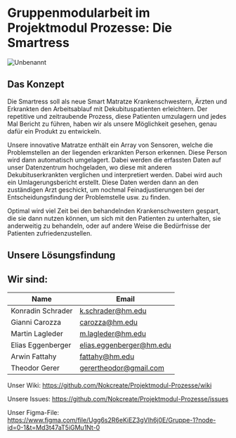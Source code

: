 # Gruppenmodularbeit im Projektmodul Prozesse: Die Smartress

![Unbenannt](https://github.com/Nokcreate/Projektmodul-Prozesse/assets/55670117/bf243fa5-8d43-4ffc-a1a8-11cbb80555bb)

## Das Konzept

Die Smartress soll als neue Smart Matratze Krankenschwestern, Ärzten und Erkrankten den Arbeitsablauf mit Dekubituspatienten erleichtern. Der repetitive und zeitraubende Prozess, diese Patienten umzulagern und jedes Mal Bericht zu führen, haben wir als unsere Möglichkeit gesehen, genau dafür ein Produkt zu entwickeln. 

Unsere innovative Matratze enthält ein Array von Sensoren, welche die Problemstellen an der liegenden erkrankten Person erkennen. Diese Person wird dann automatisch umgelagert. Dabei werden die erfassten Daten auf unser Datenzentrum hochgeladen, wo diese mit anderen Dekubituserkrankten verglichen und interpretiert werden. Dabei wird auch ein Umlagerungsbericht erstellt. Diese Daten werden dann an den zuständigen Arzt geschickt, um nochmal Feinadjustierungen bei der Entscheidungsfindung der Problemstelle usw. zu finden.

Optimal wird viel Zeit bei den behandelnden Krankenschwestern gespart, die sie dann nutzen können, um sich mit den Patienten zu unterhalten, sie anderweitig zu behandeln, oder auf andere Weise die Bedürfnisse der Patienten zufriedenzustellen.

## Unsere Lösungsfindung

## Wir sind:

Name | Email 
-------- | -------- 
Konradin Schrader   | k.schrader@hm.edu   
Gianni Carozza   | carozza@hm.edu    
Martin Lagleder   | m.lagleder@hm.edu  
Elias Eggenberger   | elias.eggenberger@hm.edu  
Arwin Fattahy | fattahy@hm.edu
Theodor Gerer | gerertheodor@gmail.com

Unser Wiki:
https://github.com/Nokcreate/Projektmodul-Prozesse/wiki

Unsere Issues:
https://github.com/Nokcreate/Projektmodul-Prozesse/issues

Unser Figma-File:
https://www.figma.com/file/Ugg6s2R6eKiEZ3gVlh6j0E/Gruppe-1?node-id=0-1&t=Md3t47aT5iGMu1Nt-0
